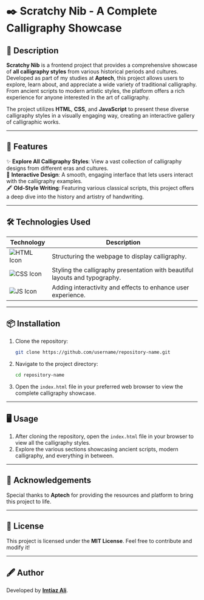 # ✒️ Scratchy Nib - A Complete Calligraphy Showcase

## 📝 Description
**Scratchy Nib** is a frontend project that provides a comprehensive showcase of **all calligraphy styles** from various historical periods and cultures. Developed as part of my studies at **Aptech**, this project allows users to explore, learn about, and appreciate a wide variety of traditional calligraphy. From ancient scripts to modern artistic styles, the platform offers a rich experience for anyone interested in the art of calligraphy.

The project utilizes **HTML**, **CSS**, and **JavaScript** to present these diverse calligraphy styles in a visually engaging way, creating an interactive gallery of calligraphic works.

---

## 🚀 Features
✨ **Explore All Calligraphy Styles**: View a vast collection of calligraphy designs from different eras and cultures.  
🎨 **Interactive Design**: A smooth, engaging interface that lets users interact with the calligraphy examples.  
🖋️ **Old-Style Writing**: Featuring various classical scripts, this project offers a deep dive into the history and artistry of handwriting.

---

## 🛠️ Technologies Used
| Technology    | Description                           |
|---------------|---------------------------------------|
| ![HTML Icon](https://img.shields.io/badge/HTML-orange?logo=html5&logoColor=white) | Structuring the webpage to display calligraphy. |
| ![CSS Icon](https://img.shields.io/badge/CSS-blue?logo=css3&logoColor=white)   | Styling the calligraphy presentation with beautiful layouts and typography. |
| ![JS Icon](https://img.shields.io/badge/JavaScript-yellow?logo=javascript&logoColor=black) | Adding interactivity and effects to enhance user experience. |

---

## 📦 Installation
1. Clone the repository:
    ```bash
    git clone https://github.com/username/repository-name.git
    ```
2. Navigate to the project directory:
    ```bash
    cd repository-name
    ```
3. Open the `index.html` file in your preferred web browser to view the complete calligraphy showcase.

---

## 🖥️ Usage
1. After cloning the repository, open the `index.html` file in your browser to view all the calligraphy styles.
2. Explore the various sections showcasing ancient scripts, modern calligraphy, and everything in between.

---

## 🙌 Acknowledgements
Special thanks to **Aptech** for providing the resources and platform to bring this project to life.

---

## 📜 License
This project is licensed under the **MIT License**. Feel free to contribute and modify it!

---

## 🖋️ Author
Developed by **[Imtiaz Ali](https://github.com/your-profile-link)**.

